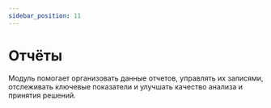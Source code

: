 ```yaml
---
sidebar_position: 11
---
```


# Отчёты

Модуль помогает организовать данные отчетов, управлять их записями, отслеживать ключевые показатели и улучшать качество анализа и принятия решений.

